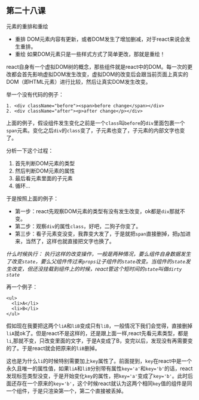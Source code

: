 ## 第二十八课

元素的重排和重绘

- 重排
DOM元素内容有更新，或者DOM发生了增加删减，对于react来说会发生重排。
- 重绘
如果DOM元素只是一些样式方式了简单更改，那就是重绘！


react自身有一个虚拟DOM树的概念，那些组件就是react中的DOM。每一次的更改都会首先影响虚拟DOM发生改变，虚拟DOM的改变后会跟当前页面上真实的DOM（即HTML元素）进行比较，然后让真实DOM发生改变。


举一个没有代码的例子：
```
1. <div className="before"><span>before change</span></div>
2. <div className="after"><p>after change</p></div>
```

上面的例子，假设组件发生变化之前是一个``class``叫``before``的``div``里面包裹一个``span``元素。变化之后``div``的``class``变了，子元素也变了，子元素的内部文字也变了。

分析一下这个过程：
1. 首先判断DOM元素的类型
2. 然后判断DOM元素的属性
3. 最后看元素里面的子元素
4. 循环...


于是按照上面的例子：
- 第一步：react先观察DOM元素的类型有没有发生改变，ok都是``div``那就不变。
- 第二步：观察``div``的属性``class``，好吧，二狗子你变了。
- 第三步：看子元素变没变，我靠变大发了，于是就把``span``直接删掉，把``p``加进来，当然了，这样也就直接把文字也换了。


*什么时候执行：
执行这样的改变操作，一般是两种情况，要么组件自身数据发生了改变``state``，要么父组件传过来``props``让子组件的``state``改变。当组件的``state``发生改变，但还没挂载到组件上的时候，react管这个短时间的``state``叫做``dirty state``*

再一个例子：
```
<ul>
  <li>A</li>
  <li>B</li>
</ul>

```

假如现在我要把这两个``liA``和``liB``变成只有``liB``，一般情况下我们会觉得，直接删掉``liA``就ok了。但是react不是这样的，还是跟上面一样,react先看元素类型，都是``li``,那就不变，只改变里面的文字，于是A变成了B，变完以后，发现没有再需要变的了。于是react就会把原来的``liB``删掉。

这也是为什么``li``的时候特别需要加上``key``属性了。前面提到，``key``在react中是一个永久且唯一的属性值，如果``liA``和``liB``分别带有属性``key='a'``和``key='b'``的话，react发现标签类型没变，于是开始变化``key``的属性，把``key='a'``变成了``key='b'``。此时后面还存在一个原来的``key='b'``，这个时候react就认为这两个相同``key``值的组件是同一个组件，于是只渲染第一个，第二个直接被丢掉。
